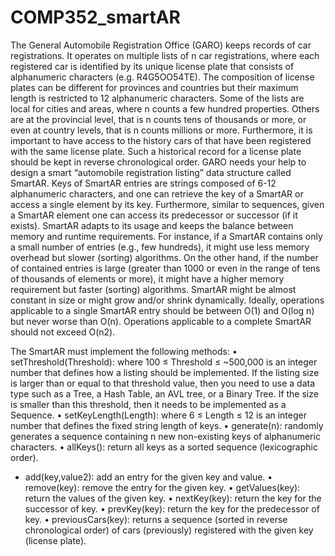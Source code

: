 # COMP352_smartAR

The General Automobile Registration Office (GARO) keeps records of car registrations. 
It operates on multiple lists of n car registrations, where each registered car is identified by its unique license plate that consists of alphanumeric characters (e.g. R4G5OO54TE). 
The composition of license plates can be different for provinces and countries but their maximum length is restricted to 12 alphanumeric characters. 
Some of the lists are local for cities and areas, where n counts a few hundred properties. 
Others are at the provincial level, that is n counts tens of thousands or more, or even at country levels, that is n counts millions or more. 
Furthermore, it is important to have access to the history cars of that have been registered with the same license plate.
Such a historical record for a license plate should be kept in reverse chronological order.
GARO needs your help to design a smart “automobile registration listing” data structure called SmartAR. 
Keys of SmartAR entries are strings composed of 6-12 alphanumeric characters, and one can retrieve the key of a SmartAR or access a single element by its key. Furthermore, similar to sequences, given a SmartAR element one can access its predecessor or successor (if it exists).
SmartAR adapts to its usage and keeps the balance between memory and runtime requirements.
For instance, if a SmartAR contains only a small number of entries (e.g., few hundreds), it might use less memory overhead but slower (sorting) algorithms. On the other hand, if the number of contained entries is large (greater than 1000 or even in the range of tens of thousands of elements or more), it might have a higher memory requirement but faster (sorting) algorithms. 
SmartAR might be almost constant in size or might grow and/or shrink dynamically. Ideally, operations applicable to a single SmartAR entry should be between O(1) and O(log n) but never worse than O(n). 
Operations applicable to a complete SmartAR should not exceed O(n2).


The SmartAR must implement the following methods:
• setThreshold(Threshold): where 100 ≤ Threshold ≤ ~500,000 is an integer number that defines how a listing should be implemented. If the listing size is larger than or equal to that threshold value, then you need to use a data type such as a Tree, a Hash Table, an AVL tree, or a Binary Tree. If the size is smaller than this threshold, then it needs to be implemented as a Sequence.
• setKeyLength(Length): where 6 ≤ Length ≤ 12 is an integer number that defines the fixed string length of keys.
• generate(n): randomly generates a sequence containing n new non-existing keys of alphanumeric characters.
• allKeys(): return all keys as a sorted sequence (lexicographic order).
* add(key,value2): add an entry for the given key and value.
• remove(key): remove the entry for the given key.
• getValues(key): return the values of the given key.
• nextKey(key): return the key for the successor of key.
• prevKey(key): return the key for the predecessor of key.
• previousCars(key): returns a sequence (sorted in reverse chronological order) of cars (previously) registered with the given key (license plate).
